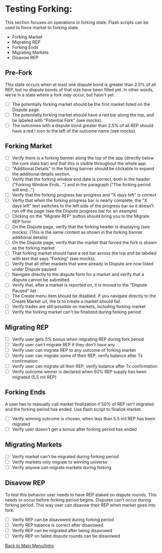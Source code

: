 # Testing Forking:

This section focuses on operations in forking state. Flash scripts can be used to force market to forking state.

  * Forking Market
  * Migrating REP
  * Forking Ends
  * Migrating Markets
  * Disavow REP

## Pre-Fork

This state occurs when at least one dispute bond is greater than 2.5% of all REP, but no dispute bonds of that size have been filled yet. In other words, we're in a state where a fork _may_ occur, but hasn't yet.

- [ ] The potentially forking market should be the first market listed on the Dispute page.
- [ ] The potentially forking market should have a red bar along the top, and be labeled with "Potential Fork" (see mocks).
- [ ] The outcomes with a dispute bond greater than 2.5% of all REP should have a red ! icon to the left of the outcome name (see mocks).

## Forking Market

- [ ] Verify there is a forking banner along the top of the app (directly below the core stats bar) and that this is visible throughout the whole app.
- [ ] "Additional Details" in the forking banner should be clickable to expand the additional details section.
- [ ] Verify that the forking window end date is correct, both in the header ("Forking Window Ends...") and in the paragraph ("The forking period will end...")
- [ ] Verify that the forking progress bar progress and "X days left" is correct
- [ ] Verfiy that when the forking progress bar is nearly complete, the "X days left" text switches to the left side of the progress bar so it doesn't run off the page (see the Dispute progress bar for an example)
- [ ] Clicking on the "Migrate REP" button should bring you to the Migrate REP form
- [ ] On the Dispute page, verify that the forking header is displaying (see mocks). (This is the same content as shown in the forking banner additional details)
- [ ] On the Dispute page, verify that the market that forced the fork is shown as the forking market
- [ ] That forking market should have a red bar across the top and be labeled with text that says "Forking" (see mocks).
- [ ] Verify that all other markets that were already in Dispute are now listed under Dispute paused
- [ ] Navigate directly to the dispute form for a market and verify that a dispute cannot be submitted
- [ ] Verify that, after a market is reported on, it is moved to the "Dispute Paused" list
- [ ] The Create menu item should be disabled. If you navigate directly to the Create Market url, the tx to create a market should fail.
- [ ] Verify trades are still possible on markets, including forking market
- [ ] Verify the forking market can't be finalized during forking period

## Migrating REP

- [ ] Verify user gets 5% bonus when migrating REP during fork period
- [ ] Verify user can't migrate REP if they don't have any
- [ ] Verify user can migrate REP to any outcome of forking market
- [ ] Verify user can migrate some of their REP, verify balance after Tx confirmation
- [ ] Verify user can migrate all their REP, verify balance after Tx confirmation
- [ ] Verify outcome winner is declared when 50% REP supply has been migrated (5.5 mil REP)

## Forking Ends

A user has to manually call market finalization if 50% of REP isn't migrated and the forking period has ended. Use flash script to finalize market.

- [ ] Verify winning outcome is chosen, when less than 5.5 mil REP has been migrated
- [ ] Verify user doesn't get a bonus after forking period has ended

## Migrating Markets

- [ ] Verify market can't be migrated during forking period
- [ ] Verify markets only migrate to winning universe
- [ ] Verify anyone can migrate markets during forking

## Disavow REP

To test this behavior user needs to have REP staked on dispute rounds. This needs to occur before forking period begins. Disputes can't occur during forking period. This way user can disavow their REP when market goes into fork.

- [ ] Verify REP can be disavowed during forking period
- [ ] Verify REP balance is correct after disavowed
- [ ] Verify REP can be migrated after being disavowed
- [ ] Verify REP on failed dispute rounds can be disavowed

[Back to Main Menu/Intro](https://github.com/AugurProject/augur-walkthrough/)
